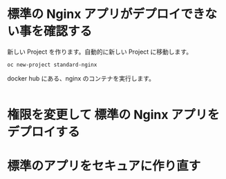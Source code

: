 # 標準の Nginx アプリがデプロイできない事を確認する

新しい Project を作ります。自動的に新しい Project に移動します。

```
oc new-project standard-nginx
```

docker hub にある、nginx のコンテナを実行します。

```

```

# 権限を変更して 標準の Nginx アプリをデプロイする




# 標準のアプリをセキュアに作り直す
